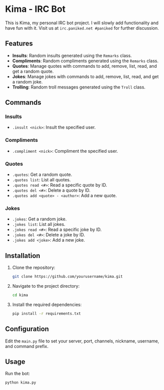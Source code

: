 # Kima - IRC Bot

This is Kima, my personal IRC bot project. 
I will slowly add functionality and have fun with it. Visit us at `irc.paniked.net #paniked` for further discussion.

## Features

- **Insults**: Random insults generated using the `Remarks` class.
- **Compliments**: Random compliments generated using the `Remarks` class.
- **Quotes**: Manage quotes with commands to add, remove, list, read, and get a random quote.
- **Jokes**: Manage jokes with commands to add, remove, list, read, and get a random joke.
- **Trolling**: Random troll messages generated using the `Troll` class.

## Commands

### Insults
- `.insult <nick>`: Insult the specified user.

### Compliments
- `.compliment <nick>`: Compliment the specified user.

### Quotes
- `.quotes`: Get a random quote.
- `.quotes list`: List all quotes.
- `.quotes read <#>`: Read a specific quote by ID.
- `.quotes del <#>`: Delete a quote by ID.
- `.quotes add <quote> - <author>`: Add a new quote.

### Jokes
- `.jokes`: Get a random joke.
- `.jokes list`: List all jokes.
- `.jokes read <#>`: Read a specific joke by ID.
- `.jokes del <#>`: Delete a joke by ID.
- `.jokes add <joke>`: Add a new joke.

## Installation

1. Clone the repository:
    ```bash
    git clone https://github.com/yourusername/kima.git
    ```
2. Navigate to the project directory:
    ```bash
    cd kima
    ```
3. Install the required dependencies:
    ```bash
    pip install -r requirements.txt
    ```

## Configuration

Edit the `main.py` file to set your server, port, channels, nickname, username, and command prefix.

## Usage

Run the bot:
```bash
python kima.py
